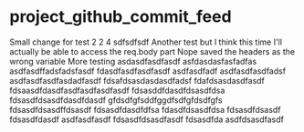 # project_github_commit_feed
Small change for test 2 2 4
sdfsdfsdf
Another test but I think this time I'll actually be able to access the req.body part
Nope saved the headers as the wrong variable
More testing
asdasdfasdfasdf
asfdasdasfasfadfas
asdfasdffadsfadsfasdf
fdasdfasdfasdfasdf
asdfasdfadf
asdfasdfasdfadsf
asdfasdfasdfasdadfasdf
fdsafdsasdasdasdfadsf
fdafdsasdasdfasdf
fdsaasdfdasdfasdfasdfasdfasdf
fdsasddfdasdfdsasdfdsa
fdsasdfdsasdfdasdfdasdf
gfdsdfgfsddfggdfsdfgfdsdfgfs
fdsasdfdsasdffdsasdf
fdsasdfdasdfdfsa
fdasdfdsasdfdsa
fdsasdfdsasdf
fdsasdfdasdf
asdfasdfasdf
fdsasdfdsasdfasdf
fdsasdfda
asdfdsasdfasdf
